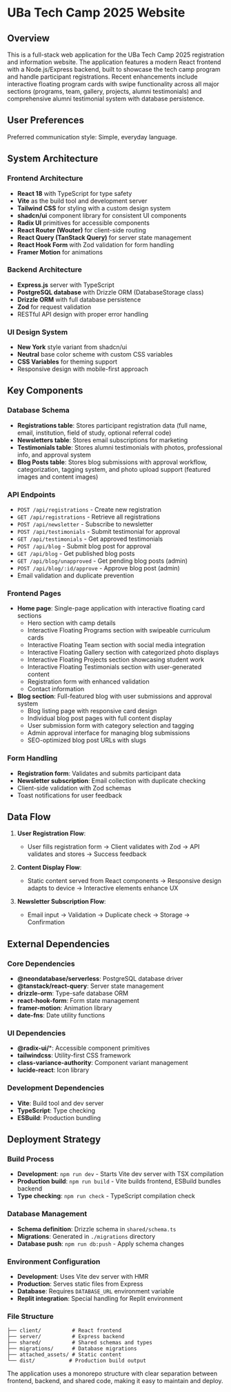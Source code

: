 # UBa Tech Camp 2025 Website

## Overview
This is a full-stack web application for the UBa Tech Camp 2025 registration and information website. The application features a modern React frontend with a Node.js/Express backend, built to showcase the tech camp program and handle participant registrations. Recent enhancements include interactive floating program cards with swipe functionality across all major sections (programs, team, gallery, projects, alumni testimonials) and comprehensive alumni testimonial system with database persistence.

## User Preferences
Preferred communication style: Simple, everyday language.

## System Architecture

### Frontend Architecture
- **React 18** with TypeScript for type safety
- **Vite** as the build tool and development server
- **Tailwind CSS** for styling with a custom design system
- **shadcn/ui** component library for consistent UI components
- **Radix UI** primitives for accessible components
- **React Router (Wouter)** for client-side routing
- **React Query (TanStack Query)** for server state management
- **React Hook Form** with Zod validation for form handling
- **Framer Motion** for animations

### Backend Architecture
- **Express.js** server with TypeScript
- **PostgreSQL database** with Drizzle ORM (DatabaseStorage class)
- **Drizzle ORM** with full database persistence
- **Zod** for request validation
- RESTful API design with proper error handling

### UI Design System
- **New York** style variant from shadcn/ui
- **Neutral** base color scheme with custom CSS variables
- **CSS Variables** for theming support
- Responsive design with mobile-first approach

## Key Components

### Database Schema
- **Registrations table**: Stores participant registration data (full name, email, institution, field of study, optional referral code)
- **Newsletters table**: Stores email subscriptions for marketing
- **Testimonials table**: Stores alumni testimonials with photos, professional info, and approval system
- **Blog Posts table**: Stores blog submissions with approval workflow, categorization, tagging system, and photo upload support (featured images and content images)

### API Endpoints
- `POST /api/registrations` - Create new registration
- `GET /api/registrations` - Retrieve all registrations
- `POST /api/newsletter` - Subscribe to newsletter
- `POST /api/testimonials` - Submit testimonial for approval
- `GET /api/testimonials` - Get approved testimonials
- `POST /api/blog` - Submit blog post for approval
- `GET /api/blog` - Get published blog posts
- `GET /api/blog/unapproved` - Get pending blog posts (admin)
- `POST /api/blog/:id/approve` - Approve blog post (admin)
- Email validation and duplicate prevention

### Frontend Pages
- **Home page**: Single-page application with interactive floating card sections
  - Hero section with camp details
  - Interactive Floating Programs section with swipeable curriculum cards
  - Interactive Floating Team section with social media integration
  - Interactive Floating Gallery section with categorized photo displays
  - Interactive Floating Projects section showcasing student work
  - Interactive Floating Testimonials section with user-generated content
  - Registration form with enhanced validation
  - Contact information
- **Blog section**: Full-featured blog with user submissions and approval system
  - Blog listing page with responsive card design
  - Individual blog post pages with full content display
  - User submission form with category selection and tagging
  - Admin approval interface for managing blog submissions
  - SEO-optimized blog post URLs with slugs

### Form Handling
- **Registration form**: Validates and submits participant data
- **Newsletter subscription**: Email collection with duplicate checking
- Client-side validation with Zod schemas
- Toast notifications for user feedback

## Data Flow

1. **User Registration Flow**:
   - User fills registration form → Client validates with Zod → API validates and stores → Success feedback
   
2. **Content Display Flow**:
   - Static content served from React components → Responsive design adapts to device → Interactive elements enhance UX

3. **Newsletter Subscription Flow**:
   - Email input → Validation → Duplicate check → Storage → Confirmation

## External Dependencies

### Core Dependencies
- **@neondatabase/serverless**: PostgreSQL database driver
- **@tanstack/react-query**: Server state management
- **drizzle-orm**: Type-safe database ORM
- **react-hook-form**: Form state management
- **framer-motion**: Animation library
- **date-fns**: Date utility functions

### UI Dependencies
- **@radix-ui/***: Accessible component primitives
- **tailwindcss**: Utility-first CSS framework
- **class-variance-authority**: Component variant management
- **lucide-react**: Icon library

### Development Dependencies
- **Vite**: Build tool and dev server
- **TypeScript**: Type checking
- **ESBuild**: Production bundling

## Deployment Strategy

### Build Process
- **Development**: `npm run dev` - Starts Vite dev server with TSX compilation
- **Production build**: `npm run build` - Vite builds frontend, ESBuild bundles backend
- **Type checking**: `npm run check` - TypeScript compilation check

### Database Management
- **Schema definition**: Drizzle schema in `shared/schema.ts`
- **Migrations**: Generated in `./migrations` directory
- **Database push**: `npm run db:push` - Apply schema changes

### Environment Configuration
- **Development**: Uses Vite dev server with HMR
- **Production**: Serves static files from Express
- **Database**: Requires `DATABASE_URL` environment variable
- **Replit integration**: Special handling for Replit environment

### File Structure
```
├── client/          # React frontend
├── server/          # Express backend
├── shared/          # Shared schemas and types
├── migrations/      # Database migrations
├── attached_assets/ # Static content
└── dist/           # Production build output
```

The application uses a monorepo structure with clear separation between frontend, backend, and shared code, making it easy to maintain and deploy.